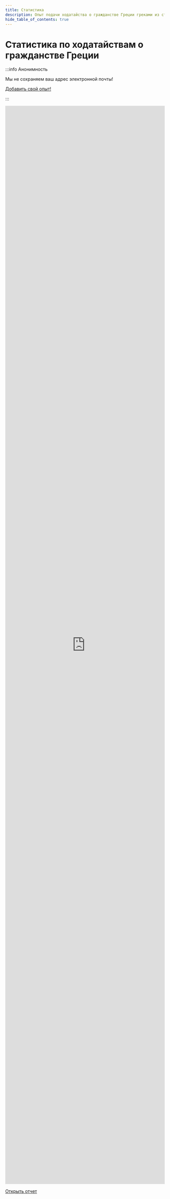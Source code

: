 ```yaml
---
title: Статистика
description: Опыт подачи ходатайства о гражданстве Греции греками из стран бывшего СССР
hide_table_of_contents: true
---
```


# Статистика по ходатайствам о гражданстве Греции

:::info Анонимность

Мы не сохраняем ваш адрес электронной почты!

<a
className="button button--primary button--lg" href="https://forms.gle/ZRTc5LntZvPfL4nR8">
Добавить свой опыт!
</a>

:::



<iframe width="100%" height="3400" src="https://datastudio.google.com/embed/reporting/f650bce1-1dde-418e-bc2c-9cde5c00f811/page/Gg3" frameborder="0" allowfullscreen></iframe>

<a
className="button button--secondary button--lg" href="https://datastudio.google.com/reporting/f650bce1-1dde-418e-bc2c-9cde5c00f811/page/Gg3">
Открыть отчет
</a>